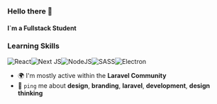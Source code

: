 ### Hello there 👋

#### I`m a Fullstack Student 

### Learning Skills
![React](https://img.shields.io/badge/react-%2320232a.svg?style=for-the-badge&logo=react&logoColor=%2361DAFB)![Next JS](https://img.shields.io/badge/Next-black?style=for-the-badge&logo=next.js&logoColor=white)![NodeJS](https://img.shields.io/badge/node.js-6DA55F?style=for-the-badge&logo=node.js&logoColor=white)![SASS](https://img.shields.io/badge/SASS-hotpink.svg?style=for-the-badge&logo=SASS&logoColor=white)![Electron](https://img.shields.io/badge/Electron-2B2E3A?logo=electron&logoColor=fff)
- 🌍 I'm mostly active within the **Laravel Community**
- 💬 `ping` me about **design**, **branding**, **laravel**, **development**, **design thinking**
